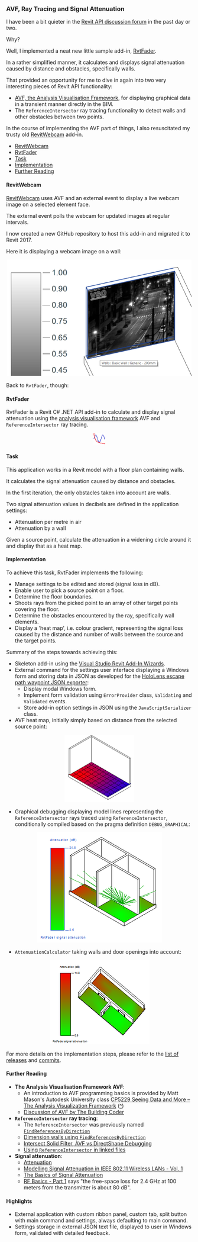 <head>
<meta http-equiv="Content-Type" content="text/html; charset=utf-8">
<link rel="stylesheet" type="text/css" href="bc.css">
<!-- <script src="run_prettify.js" type="text/javascript"></script> --> 
<script src="https://google-code-prettify.googlecode.com/svn/loader/run_prettify.js" type="text/javascript"></script>
</head>

<!---

- revitwebcam

- rvtfader

 @ElasticsearchQA #RevitAPI @AutodeskRevit #aec #bim #dynamobim @AutodeskForge 
RevitLookup updated #RevitAPI @AutodeskRevit #aec #bim #dynamobim @AutodeskForge 

I implemented a neat new little sample add-in, RvtFader, that  calculates and displays signal attenuation caused by distance and obstacles, specifically walls.
It uses two very interesting pieces of Revit API functionality
&ndash; AVF, the Analysis Visualisation Framework, for displaying graphical data in a transient manner directly in the BIM
&ndash; The ReferenceIntersector ray tracing functionality to detect walls and other obstacles between two points.
In the course of implementing the AVF part of things, I also resuscitated my trusty old RevitWebcam add-in
&ndash; RevitWebcam
&ndash; RvtFader
&ndash; Task
&ndash; Implementation
&ndash; Further Reading...

-->

### AVF, Ray Tracing and Signal Attenuation

I have been a bit quieter in
the [Revit API discussion forum](http://forums.autodesk.com/t5/revit-api-forum/bd-p/160) in
the past day or two.

Why?

Well, I implemented a neat new little sample add-in, [RvtFader](https://github.com/jeremytammik/RvtFader).

In a rather simplified manner, it calculates and displays signal attenuation caused by distance and obstacles, specifically walls.

That provided an opportunity for me to dive in again into two very interesting pieces of Revit API functionality:

- [AVF, the Analysis Visualisation Framework](http://thebuildingcoder.typepad.com/blog/avf), for displaying graphical data in a transient manner directly in the BIM.
- The `ReferenceIntersector` ray tracing functionality to detect walls and other obstacles between two points.

In the course of implementing the AVF part of things, I also resuscitated my trusty
old [RevitWebcam](https://github.com/jeremytammik/RevitWebcam) add-in.

- [RevitWebcam](#2)
- [RvtFader](#3)
- [Task](#4)
- [Implementation](#5)
- [Further Reading](#6)


#### <a name="2"></a> RevitWebcam

[RevitWebcam](https://github.com/jeremytammik/RevitWebcam) uses
AVF and an external event to display a live webcam image on a selected element face.

The external event polls the webcam for updated images at regular intervals.

I now created a new GitHub repository to host this add-in and migrated it to Revit 2017.

Here it is displaying a webcam image on a wall:

<center>
<img src="img/webcam_on_wall_2017.png" alt="RevitWebcam in action in Revit 2017" width="500"/>
</center>

Back to `RvtFader`, though:


#### <a name="3"></a> RvtFader

RvtFader is a Revit C# .NET API add-in to calculate and display signal attenuation using 
the [analysis visualisation framework](http://thebuildingcoder.typepad.com/blog/avf) AVF
and `ReferenceIntersector` ray tracing.

<center>
<img src="img/rvtfader_command_icon.png" alt="RvtFader" width="32"/>
</center>


#### <a name="4"></a> Task

This application works in a Revit model with a floor plan containing walls.

It calculates the signal attenuation caused by distance and obstacles.

In the first iteration, the only obstacles taken into account are walls.

Two signal attenuation values in decibels are defined in the application settings:

- Attenuation per metre in air
- Attenuation by a wall

Given a source point, calculate the attenuation in a widening circle around it and display that as a heat map.


#### <a name="5"></a> Implementation

To achieve this task, RvtFader implements the following:

- Manage settings to be edited and stored (signal loss in dB).
- Enable user to pick a source point on a floor.
- Determine the floor boundaries.
- Shoots rays from the picked point to an array of other target points covering the floor.
- Determine the obstacles encountered by the ray, specifically wall elements.
- Display a 'heat map', i.e. colour gradient, representing the signal loss caused by the distance and number of walls between the source and the target points.

Summary of the steps towards achieving this:

- Skeleton add-in using the [Visual Studio Revit Add-In Wizards](http://thebuildingcoder.typepad.com/blog/about-the-author.html#5.20).
- External command for the settings user interface displaying a Windows form and storing data in JSON as developed for
the [HoloLens escape path waypoint JSON exporter](http://thebuildingcoder.typepad.com/blog/2016/09/hololens-escape-path-waypoint-json-exporter.html):
    - Display modal Windows form.
    - Implement form validation using `ErrorProvider` class, `Validating` and `Validated` events.
    - Store add-in option settings in JSON using the `JavaScriptSerializer` class.
- AVF heat map, initially simply based on distance from the selected source point:

<center>
<img src="img/rvtfader_avf.png" alt="RvtFader displaying distance using AVF" width="188"/>
</center>

- Graphical debugging displaying model lines representing the `ReferenceIntersector` rays traced using `ReferenceIntersector`, conditionally compiled based on the pragma definition `DEBUG_GRAPHICAL`:</br>

<center>
<img src="img/rvtfader_graphical_debug_model_line.png" alt="Graphical debugging displaying model lines" width="339"/>
</center>

- `AttenuationCalculator` taking walls and door openings into account:</br>

<center>
<img src="img/rvtfader_attenuation_with_doors.png" alt="Attenuation calculation results" width="269"/>
</center>

For more details on the implementation steps, please refer to
the [list of releases](releases) and [commits](commits).


#### <a name="6"></a> Further Reading

- **The Analysis Visualisation Framework AVF**:
    - An introduction to AVF programming basics is provided by Matt Mason's Autodesk University
class [CP5229 Seeing Data and More &ndash; The Analysis Visualization Framework](http://aucache.autodesk.com/au2011/sessions/5229/class_handouts/v1_CP5229-SeeingDataAndMore-TheAVFinRevitAPI.pdf)
([^](doc/cp5229_matt_mason_avf.pdf))
    - [Discussion of AVF by The Building Coder](http://thebuildingcoder.typepad.com/blog/avf)
- **`ReferenceIntersector` ray tracing**:
    - The `ReferenceIntersector` was previously named [`FindReferencesByDirection`](http://thebuildingcoder.typepad.com/blog/2010/01/findreferencesbydirection.html)
    - [Dimension walls using `FindReferencesByDirection`](http://thebuildingcoder.typepad.com/blog/2011/02/dimension-walls-using-findreferencesbydirection.html)
    - [Intersect Solid Filter, AVF vs DirectShape Debugging](http://thebuildingcoder.typepad.com/blog/2015/07/intersect-solid-filter-avf-and-directshape-for-debugging.html)
    - [Using `ReferenceIntersector` in linked files](http://thebuildingcoder.typepad.com/blog/2015/07/using-referenceintersector-in-linked-files.html)
- **Signal attenuation**:
    - [Attenuation](https://en.wikipedia.org/wiki/Attenuation)
    - [Modelling Signal Attenuation in IEEE 802.11 Wireless LANs - Vol. 1](http://www-cs-students.stanford.edu/~dbfaria/files/faria-TR-KP06-0118.pdf)
    - [The Basics of Signal Attenuation](http://www.dataloggerinc.com/content/resources/white_papers/332/the_basics_of_signal_attenuation/)
    - [RF Basics - Part 1](http://community.arubanetworks.com/aruba/attachments/aruba/tkb@tkb/121/1/RF-Basics_Part1.pdf) says "the free-space loss for 2.4 GHz at 100 meters from the transmitter is about 80 dB".


#### <a name="7"></a>Highlights

- External application with custom ribbon panel, custom tab, split button with main command and settings, always defaulting to main command.
- Settings storage in external JSON text file, displayed to user in Windows form, validated with detailed feedback.
